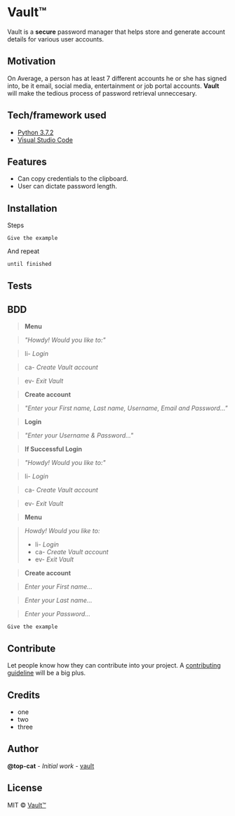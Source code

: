 # Vault™

Vault is a **secure** password manager that helps store and generate account details for various user accounts.  

## Motivation

On Average, a person has at least 7 different accounts he or she has signed into, be it email, social media, entertainment or job portal accounts. **Vault** will make the tedious process of password retrieval unneccesary.

## Tech/framework used

- [Python 3.7.2](https://www.python.org/)
- [Visual Studio Code](https://code.visualstudio.com/)


## Features
- Can copy credentials to the clipboard.
- User can dictate password length.

## Installation
Steps

```
Give the example
```

And repeat

```
until finished
```


## Tests

## BDD

> **Menu**

> *"Howdy! Would you like to:"*

> li- *Login*

> ca- *Create Vault account*

> ev- *Exit Vault*

> **Create account**

> *"Enter your First name, Last name, Username, Email and Password..."*

> **Login**

> *"Enter your Username & Password..."*

> **If Successful Login**

> *"Howdy! Would you like to:"*

> li- *Login*

> ca- *Create Vault account*

> ev- *Exit Vault*

> **Menu**

> *Howdy! Would you like to:*
> - li- *Login*
> - ca- *Create Vault account*
> - ev- *Exit Vault*

> **Create account**

> *Enter your First name...*

> *Enter your Last name...*

> *Enter your Password...*

```
Give the example
```

## Contribute

Let people know how they can contribute into your project. A [contributing guideline](https://github.com/zulip/zulip-electron/blob/master/CONTRIBUTING.md) will be a big plus.

## Credits
* one
* two
* three

## Author

**@top-cat** - *Initial work* - [vault](https://github.com/tc-mwangi/Vault)

## License
MIT © [Vault™]()